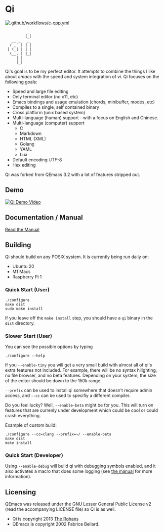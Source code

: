 # Qi

[![.github/workflows/c-cpp.yml](https://github.com/TheRohans/qi/actions/workflows/c-cpp.yml/badge.svg)](https://github.com/TheRohans/qi/actions/workflows/c-cpp.yml)

```
          _ 
         (_)
   __ _   _ 
  / _` | | |
 | (_| | | |
  \__, | |_|
     | |    
     |_|    

```

Qi's goal is to be my perfect editor. It attempts to combine the things I
like about _emacs_ with the speed and system integration of _vi_. Qi focuses
on the following goals:

- Speed and large file editing
- Only terminal editor (no x11, etc)
- Emacs bindings and usage emulation (chords, minibuffer, modes, etc)
- Compiles to a single, self contained binary
- Cross platform (unix based system)
- Multi-language (human) support - with a focus on English and Chinese.
- Multi-language (computer) support
	- C
	- Markdown
	- HTML (XML)
	- Golang
	- YAML
	- Lua
- Default encoding UTF-8
- Hex editing

Qi was forked from QEmacs 3.2 with a lot of features stripped out.


## Demo

[![Qi Demo Video](https://img.youtube.com/vi/Gap4lMlfPBM/0.jpg)](https://www.youtube.com/watch?v=Gap4lMlfPBM)

## Documentation / Manual

[Read the Manual](doc/manual.md)

## Building

Qi should build on any POSIX system. It is currently being run daily on:
- Ubuntu 20
- M1 Macs
- Raspberry Pi 1

### Quick Start (User)

```shell
./configure
make dist
sudo make install
```

If you leave off the `make install` step, you should have a `qi` binary in the `dist` directory.

### Slower Start (User)

You can see the possible options by typing 

```shell
./configure --help
```

If you `--enable-tiny` you will get a very small build with almost all of qi's extra features not included. For example, there will be no syntax hilighting, no file browser, and no beta features. Depending on your system, the size of the editor should be down to the 150k range.

`--prefix` can be used to install qi somewhere that doesn't require admin access, and `--cc` can be used to specifiy a different compiler.

Do you feel lucky? Well, `--enable-beta` might be for you. This will turn on features that are currenly under development which could be cool or could crash everything.

Example of custom build:

```shell
./configure --cc=clang --prefix=~/ --enable-beta
make dist
make install
```

### Quick Start (Developer)

Using `--enable-debug` will build qi with debugging symbols enabled, and it also activates a macro that does some logging (see [the manual](doc/manual.md#developers-guide) for more information).

## Licensing

QEmacs was released under the GNU Lesser General Public License v2 (read the
accompanying LICENSE file) so Qi is as well.

- Qi is copyright 2013 [The Rohans][rohans]
- QEmacs is copyright 2002 Fabrice Bellard.

[qi]: http://en.wikipedia.org/wiki/Qi
[rohans]: http://therohans.com
